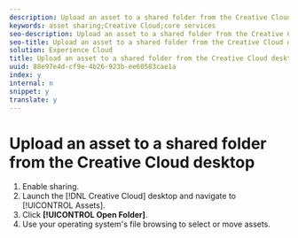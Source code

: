 ```yaml
---
description: Upload an asset to a shared folder from the Creative Cloud desktop.
keywords: asset sharing;Creative Cloud;core services
seo-description: Upload an asset to a shared folder from the Creative Cloud desktop.
seo-title: Upload an asset to a shared folder from the Creative Cloud desktop
solution: Experience Cloud
title: Upload an asset to a shared folder from the Creative Cloud desktop
uuid: 88e97e4d-cf9e-4b26-923b-ee60583cae1a
index: y
internal: n
snippet: y
translate: y
---
```


# Upload an asset to a shared folder from the Creative Cloud desktop

1. Enable sharing.
1. Launch the [!DNL Creative Cloud] desktop and navigate to [!UICONTROL Assets].
1. Click **[!UICONTROL Open Folder]**.
1. Use your operating system's file browsing to select or move assets.
